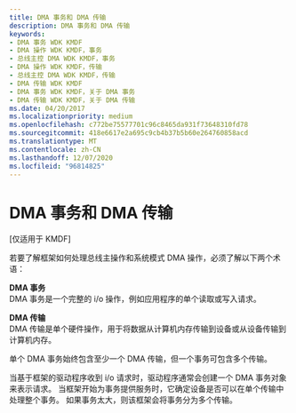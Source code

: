 ```yaml
---
title: DMA 事务和 DMA 传输
description: DMA 事务和 DMA 传输
keywords:
- DMA 事务 WDK KMDF
- DMA 操作 WDK KMDF，事务
- 总线主控 DMA WDK KMDF，事务
- DMA 操作 WDK KMDF，传输
- 总线主控 DMA WDK KMDF，传输
- DMA 传输 WDK KMDF
- DMA 事务 WDK KMDF，关于 DMA 事务
- DMA 传输 WDK KMDF，关于 DMA 传输
ms.date: 04/20/2017
ms.localizationpriority: medium
ms.openlocfilehash: c772be75577701c96c8465da931f73648310fd78
ms.sourcegitcommit: 418e6617e2a695c9cb4b37b5b60e264760858acd
ms.translationtype: MT
ms.contentlocale: zh-CN
ms.lasthandoff: 12/07/2020
ms.locfileid: "96814825"
---
```

# <a name="dma-transactions-and-dma-transfers"></a>DMA 事务和 DMA 传输


\[仅适用于 KMDF\]




若要了解框架如何处理总线主操作和系统模式 DMA 操作，必须了解以下两个术语：

<a href="" id="dma-transaction"></a>**DMA 事务**  
DMA 事务是一个完整的 i/o 操作，例如应用程序的单个读取或写入请求。

<a href="" id="dma-transfer"></a>**DMA 传输**  
DMA 传输是单个硬件操作，用于将数据从计算机内存传输到设备或从设备传输到计算机内存。

单个 DMA 事务始终包含至少一个 DMA 传输，但一个事务可包含多个传输。

当基于框架的驱动程序收到 i/o 请求时，驱动程序通常会创建一个 DMA 事务对象来表示请求。 当框架开始为事务提供服务时，它确定设备是否可以在单个传输中处理整个事务。 如果事务太大，则该框架会将事务分为多个传输。

 

 





